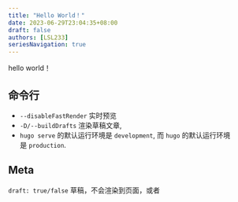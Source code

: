 ```yaml
---
title: "Hello World！"
date: 2023-06-29T23:04:35+08:00
draft: false
authors: [LSL233]
seriesNavigation: true
---
```

hello world！

## 命令行
- `--disableFastRender` 实时预览
- `-D/--buildDrafts` 渲染草稿文章, 
-  `hugo serve` 的默认运行环境是 `development`, 而 `hugo` 的默认运行环境是 `production`.


## Meta
`draft: true/false` 草稿，不会渲染到页面，或者  